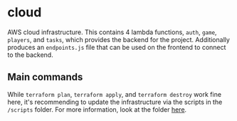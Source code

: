 # cloud
AWS cloud infrastructure. This contains 4 lambda functions, `auth`, `game`, `players`, and `tasks`, which provides the backend for the project. Additionally produces an `endpoints.js` file that can be used on the frontend to connect to the backend.

## Main commands
While `terraform plan`, `terraform apply`, and `terraform destroy` work fine here, it's recommending to update the infrastructure via the scripts in the `/scripts` folder. For more information, look at the folder [here](../scripts/).
